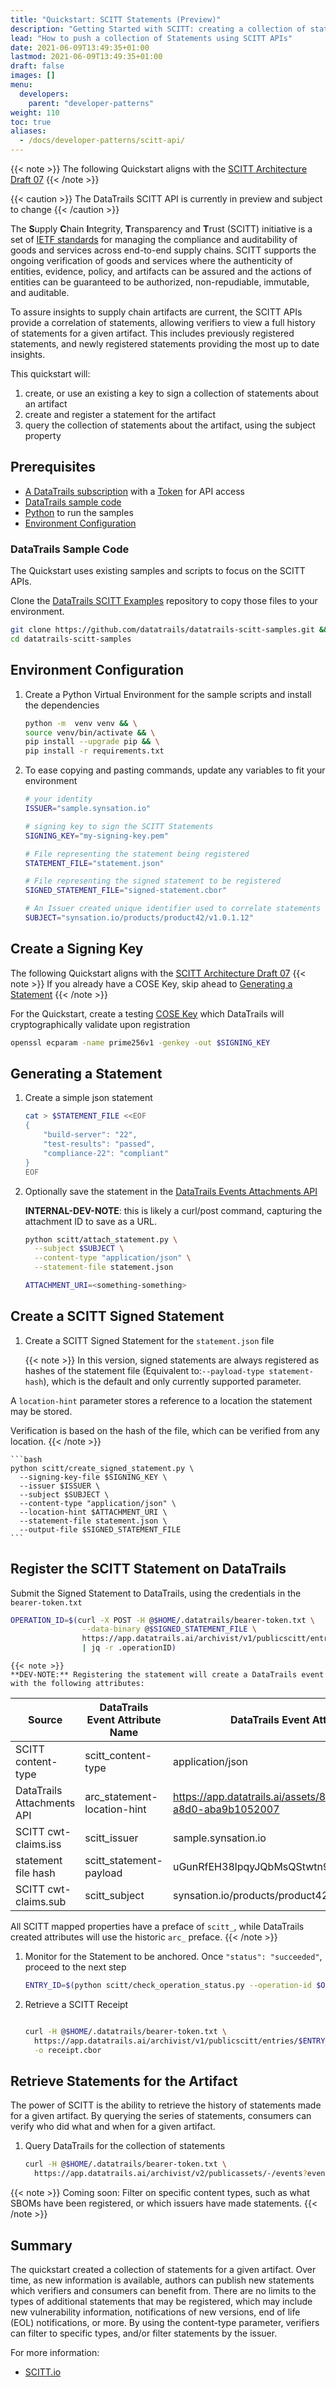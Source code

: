 ```yaml
---
title: "Quickstart: SCITT Statements (Preview)"
description: "Getting Started with SCITT: creating a collection of statements  (Preview)"
lead: "How to push a collection of Statements using SCITT APIs"
date: 2021-06-09T13:49:35+01:00
lastmod: 2021-06-09T13:49:35+01:00
draft: false
images: []
menu:
  developers:
    parent: "developer-patterns"
weight: 110
toc: true
aliases: 
  - /docs/developer-patterns/scitt-api/
---
```


{{< note >}}
The following Quickstart aligns with the [SCITT Architecture Draft 07](https://ietf-wg-scitt.github.io/draft-ietf-scitt-architecture/draft-ietf-scitt-architecture.html)
{{< /note >}}

{{< caution >}}
The DataTrails SCITT API is currently in preview and subject to change
{{< /caution >}}

The **S**upply **C**hain **I**ntegrity, **T**ransparency and **T**rust (SCITT) initiative is a set of [IETF standards](https://datatracker.ietf.org/group/scitt/documents/) for managing the compliance and auditability of goods and services across end-to-end supply chains.
SCITT supports the ongoing verification of goods and services where the authenticity of entities, evidence, policy, and artifacts can be assured and the actions of entities can be guaranteed to be authorized, non-repudiable, immutable, and auditable.

To assure insights to supply chain artifacts are current, the SCITT APIs provide a correlation of statements, allowing verifiers to view a full history of statements for a given artifact.
This includes previously registered statements, and newly registered statements providing the most up to date insights.

This quickstart will:

1. create, or use an existing a key to sign a collection of statements about an artifact
1. create and register a statement for the artifact
1. query the collection of statements about the artifact, using the subject property

## Prerequisites

- [A DataTrails subscription](https://app.datatrails.ai/signup) with a [Token](/developers/developer-patterns/getting-access-tokens-using-app-registrations) for API access
- [DataTrails sample code](#datatrails-sample-code)
- [Python](https://www.python.org/downloads/) to run the samples
- [Environment Configuration](#environment-configuration)

### DataTrails Sample Code

The Quickstart uses existing samples and scripts to focus on the SCITT APIs.

Clone the [DataTrails SCITT Examples](https://github.com/datatrails/datatrails-scitt-samples) repository to copy those files to your environment.

  ```bash
  git clone https://github.com/datatrails/datatrails-scitt-samples.git && \
  cd datatrails-scitt-samples
  ```

## Environment Configuration

1. Create a Python Virtual Environment for the sample scripts and install the dependencies

    ```bash
    python -m  venv venv && \
    source venv/bin/activate && \
    pip install --upgrade pip && \
    pip install -r requirements.txt
    ```

1. To ease copying and pasting commands, update any variables to fit your environment

    ```bash
    # your identity
    ISSUER="sample.synsation.io"

    # signing key to sign the SCITT Statements
    SIGNING_KEY="my-signing-key.pem"

    # File representing the statement being registered
    STATEMENT_FILE="statement.json"
    
    # File representing the signed statement to be registered
    SIGNED_STATEMENT_FILE="signed-statement.cbor"

    # An Issuer created unique identifier used to correlate statements about an artifact
    SUBJECT="synsation.io/products/product42/v1.0.1.12"
    ```

## Create a Signing Key

The following Quickstart aligns with the [SCITT Architecture Draft 07](https://ietf-wg-scitt.github.io/draft-ietf-scitt-architecture/draft-ietf-scitt-architecture.html)
{{< note >}}
If you already have a COSE Key, skip ahead to [Generating a Statement](#generating-a-statement)
{{< /note >}}

For the Quickstart, create a testing [COSE Key](https://cose-wg.github.io/cose-spec/#key-structure) which DataTrails will cryptographically validate upon registration

  ```bash
  openssl ecparam -name prime256v1 -genkey -out $SIGNING_KEY
  ```

## Generating a Statement

1. Create a simple json statement

    ```bash
    cat > $STATEMENT_FILE <<EOF
    {
        "build-server": "22",
        "test-results": "passed",
        "compliance-22": "compliant"
    }
    EOF
    ```

1. Optionally save the statement in the [DataTrails Events Attachments API](/developers/api-reference/events-api/#adding-attachments)

   **INTERNAL-DEV-NOTE**: this is likely a curl/post command, capturing the attachment ID to save as a URL.

    ```bash
    python scitt/attach_statement.py \
      --subject $SUBJECT \
      --content-type "application/json" \
      --statement-file statement.json

    ATTACHMENT_URI=<something-something>
    ```

## Create a SCITT Signed Statement

1. Create a SCITT Signed Statement for the `statement.json` file

    {{< note >}}
    In this version, signed statements are always registered as hashes of the statement file (Equivalent to:`--payload-type statement-hash`), which is the default and only currently supported parameter.
  
  A `location-hint` parameter stores a reference to a location the statement may be stored.
  
  Verification is based on the hash of the file, which can be verified from any location.
    {{< /note >}}

    ```bash
    python scitt/create_signed_statement.py \
      --signing-key-file $SIGNING_KEY \
      --issuer $ISSUER \
      --subject $SUBJECT \
      --content-type "application/json" \
      --location-hint $ATTACHMENT_URI \
      --statement-file statement.json \
      --output-file $SIGNED_STATEMENT_FILE
    ```

## Register the SCITT Statement on DataTrails

Submit the Signed Statement to DataTrails, using the credentials in the `bearer-token.txt`

  ```bash
  OPERATION_ID=$(curl -X POST -H @$HOME/.datatrails/bearer-token.txt \
                  --data-binary @$SIGNED_STATEMENT_FILE \
                  https://app.datatrails.ai/archivist/v1/publicscitt/entries \
                  | jq -r .operationID)
  ```

    {{< note >}}
    **DEV-NOTE:** Registering the statement will create a DataTrails event with the following attributes:

  | Source                     | DataTrails Event Attribute Name | DataTrails Event Attribute Value |
  | -------------------------- | ------------------------------- | -------------------------------- |
  | SCITT content-type         | scitt_content-type              | application/json                 |
  | DataTrails Attachments API | arc_statement-location-hint     | https://app.datatrails.ai/assets/8ee550dc-d896-4d47-a8d0-aba9b1052007 |
  | SCITT cwt-claims.iss       | scitt_issuer                    | sample.synsation.io              |
  | statement file hash        | scitt_statement-payload         | uGunRfEH38lpqyJQbMsQStwtn9XxW/nlMKp3HReY5AE= |
  | SCITT cwt-claims.sub       | scitt_subject                   | synsation.io/products/product42/v1.0.1.12 |

  All SCITT mapped properties have a preface of `scitt_`, while DataTrails created attributes will use the historic `arc_` preface.
    {{< /note >}}

1. Monitor for the Statement to be anchored. Once `"status": "succeeded"`, proceed to the next step

    ```bash
    ENTRY_ID=$(python scitt/check_operation_status.py --operation-id $OPERATION_ID)
    ```

1. Retrieve a SCITT Receipt

    ```bash
    
    curl -H @$HOME/.datatrails/bearer-token.txt \
      https://app.datatrails.ai/archivist/v1/publicscitt/entries/$ENTRY_ID/receipt \
      -o receipt.cbor
    ```

## Retrieve Statements for the Artifact

The power of SCITT is the ability to retrieve the history of statements made for a given artifact.
By querying the series of statements, consumers can verify who did what and when for a given artifact.

1. Query DataTrails for the collection of statements

    ```bash
    curl -H @$HOME/.datatrails/bearer-token.txt \
      https://app.datatrails.ai/archivist/v2/publicassets/-/events?event_attributes.subject=$SUBJECT | jq
    ```

{{< note >}}
Coming soon: Filter on specific content types, such as what SBOMs have been registered, or which issuers have made statements.
{{< /note >}}

## Summary

The quickstart created a collection of statements for a given artifact.
Over time, as new information is available, authors can publish new statements which verifiers and consumers can benefit from.
There are no limits to the types of additional statements that may be registered, which may include new vulnerability information, notifications of new versions, end of life (EOL) notifications, or more.
By using the content-type parameter, verifiers can filter to specific types, and/or filter statements by the issuer.

For more information:

<!-- - [DataTrails SCITT API Reference](TBD) -->
- [SCITT.io](SCITT.io)
